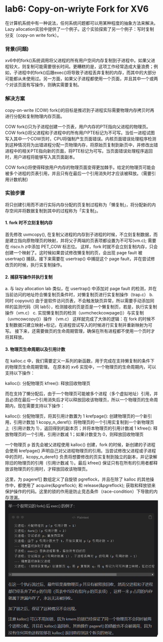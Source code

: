 # lab6: Copy-on-wriyte Fork for XV6
在计算机系统中有一种说法，任何系统问题都可以用某种程度的抽象方法来解决。Lazy allocation实验中提供了一个例子。这个实验探索了另一个例子：写时复制分支（copy-on write fork）。
### 背景(问题)
>
xv6中的fork()系统调用将父进程的所有用户空间内存复制到子进程中。如果父进程较大，则复制可能需要很长时间。更糟糕的是，这项工作经常造成大量浪费；例如，子进程中的fork()后跟exec()将导致子进程丢弃复制的内存，而其中的大部分可能都从未使用过。另一方面，如果父子进程都使用一个页面，并且其中一个或两个对该页面有写操作，则确实需要复制。
>
### 解决方案
>
copy-on-write (COW) fork()的目标是推迟到子进程实际需要物理内存拷贝时再进行分配和复制物理内存页面。

COW fork()只为子进程创建一个页表，用户内存的PTE指向父进程的物理页。COW fork()将父进程和子进程中的所有用户PTE标记为不可写。当任一进程试图写入其中一个COW页时，CPU将强制产生页面错误。内核页面错误处理程序检测到这种情况将为出错进程分配一页物理内存，将原始页复制到新页中，并修改出错进程中的相关PTE指向新的页面，将PTE标记为可写。当页面错误处理程序返回时，用户进程将能够写入其页面副本。

COW fork()将使得释放用户内存的物理页面变得更加棘手。给定的物理页可能会被多个进程的页表引用，并且只有在最后一个引用消失时才应该被释放。（需要引用计数机制）
>
### 实验步骤
将只创建引用而不进行实际内存分配的页复制过程称为「懒复制」，将分配新的内存空间并将数据复制到其中的过程称为「实复制」。
#### 1. fork 时不立刻复制内存
首先修改 uvmcopy(), 在复制父进程的内存到子进程的时候，不立刻复制数据，而是建立指向原物理页的映射，并将父子两端的页表项都设置为不可写(vm.c); 需要在 riscv.h z中添加 PET_COW 标志位。
这样，fork 时就不会立刻复制内存，只会创建一个映射了。这时候如果尝试修改懒复制的页，会出现 page fault 被 usertrap() 捕获。接下来需要在 usertrap() 中捕捉这个 page fault，并在尝试修改页的时候，执行实复制操作。
#### 2. 捕获写操作并执行复制
a. 与 lazy allocation lab 类似，在 usertrap() 中添加对 page fault 的检测，并在当前访问的地址符合懒复制页条件时，对懒复制页进行实复制操作（trap.c）
b. 同时 copyout() 由于是软件访问页表，不会触发缺页异常，所以需要手动添加同样的监测代码（同 lab5），检测接收的页是否是一个懒复制页，若是，执行实复制操作（vm.c）
c. 实现懒复制页的检测（uvmcheckcowpage()）与实复制（uvmcowcopy()）操作 （vm.c）
这样就完成了大体的逻辑：在 fork 的时候不复制数据只建立映射+标记，在进程尝试写入的时候进行实复制并重新映射为可写。
接下来，还需要做页的生命周期管理，确保在所有进程都不使用一个页时才将其释放。
#### 3. 物理页生命周期以及引用计数
在 kalloc.c 中，我们需要定义一系列的新函数，用于完成在支持懒复制的条件下的物理页生命周期管理。
在原本的 xv6 实现中，一个物理页的生命周期内，可以支持以下操作：
>
kalloc(): 分配物理页
kfree(): 释放回收物理页
>

而在支持了懒分配后，由于一个物理页可能被多个进程（多个虚拟地址）引用，并且必须在最后一个引用消失后才可以释放回收该物理页，所以一个物理页的生命周期内，现在需要支持以下操作：
>
kalloc(): 分配物理页，将其引用计数置为 1
krefpage(): 创建物理页的一个新引用，引用计数加 1
kcopy_n_deref(): 将物理页的一个引用实复制到一个新物理页上（引用计数为 1），返回得到的副本页；并将本物理页的引用计数减 1
kfree(): 释放物理页的一个引用，引用计数减 1；如果计数变为 0，则释放回收物理页
>
一个物理页 p 首先会被父进程使用 kalloc() 创建，fork 的时候，新创建的子进程会使用 krefpage() 声明自己对父进程物理页的引用。当尝试修改父进程或子进程中的页时，kcopy_n_deref() 负责将想要修改的页实复制到独立的副本，并记录解除旧的物理页的引用（引用计数减 1）。最后 kfree() 保证只有在所有的引用者都释放该物理页的引用时，才释放回收该物理页。

这里，为 pageref[] 数组定义了自旋锁 pgreflock，并且在除了 kalloc 的其他操作中，都使用了 acquire(&pgreflock); 和 release(&pgreflock); 获取和释放锁来保护操作的代码。这里的锁的作用是防止竞态条件（race-condition）下导致的内存泄漏。
![alt text](image.png)